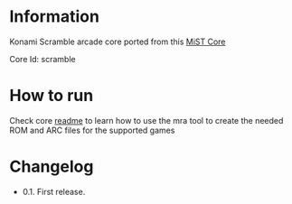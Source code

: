 # Information
Konami Scramble arcade core ported from this [MiST Core](https://github.com/gyurco/Mist_FPGA/tree/master/Arcade_MiST/Konami%20Scramble%20Hardware)

Core Id: scramble

# How to run
Check core [readme](https://github.com/gyurco/Mist_FPGA/tree/master/Arcade_MiST/Konami%20Scramble%20Hardware/Scramble_MiST#readme) to learn how to use the mra tool to create the needed ROM and ARC files for the supported games

# Changelog
- 0.1. First release. 
